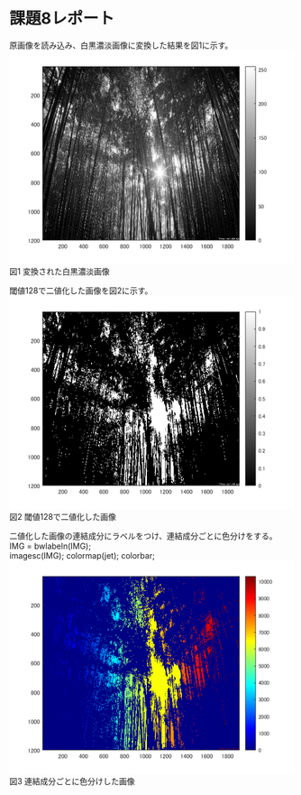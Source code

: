 # 課題8レポート
原画像を読み込み、白黒濃淡画像に変換した結果を図1に示す。
![原画像](https://github.com/r-takano/lecture_image_processing/blob/master/picture/kadai8/kadai8_1.png)  
図1 変換された白黒濃淡画像

閾値128で二値化した画像を図2に示す。  
![原画像](https://github.com/r-takano/lecture_image_processing/blob/master/picture/kadai8/kadai8_2.png)  
図2 閾値128で二値化した画像

二値化した画像の連結成分にラベルをつけ、連結成分ごとに色分けをする。  
IMG = bwlabeln(IMG);  
imagesc(IMG); colormap(jet); colorbar;  
![原画像](https://github.com/r-takano/lecture_image_processing/blob/master/picture/kadai8/kadai8_3.png)  
図3 連結成分ごとに色分けした画像
